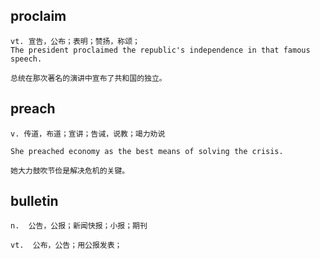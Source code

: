 
## proclaim
```
vt. 宣告，公布；表明；赞扬，称颂；
The president proclaimed the republic's independence in that famous speech.

总统在那次著名的演讲中宣布了共和国的独立。
```
## preach
```
v. 传道，布道；宣讲；告诫，说教；竭力劝说

She preached economy as the best means of solving the crisis.

她大力鼓吹节俭是解决危机的关键。
```

## bulletin
```
n.  公告，公报；新闻快报；小报；期刊

vt.  公布，公告；用公报发表；
```